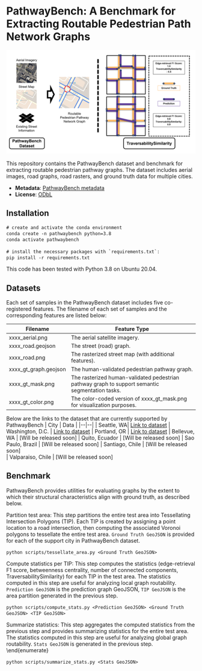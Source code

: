 # PathwayBench: A Benchmark for Extracting Routable Pedestrian Path Network Graphs

<p align="center"><img width="600" src="./img/teaser.png"></p>

This repository contains the PathwayBench dataset and benchmark for extracting routable pedestrian pathway graphs. The dataset includes aerial images, road graphs, road rasters, and ground truth data for multiple cities.

- **Metadata**: [PathwayBench metadata](./metadata/pathwaybench_metadata.jsonld)
- **License**: [ODbL](https://opendatacommons.org/licenses/odbl/)


## Installation

```shell
# create and activate the conda environment
conda create -n pathwaybench python=3.8
conda activate pathwaybench

# install the necessary packages with `requirements.txt`:
pip install -r requirements.txt
```
This code has been tested with Python 3.8 on Ubuntu 20.04. 

## Datasets
Each set of samples in the PathwayBench dataset includes five co-registered features. The filename of each set of samples and the corresponding features are listed below:

| Filename | Feature Type
|--|--|
| xxxx_aerial.png | The aerial satellite imagery.
| xxxx_road.geojson | The street (road) graph.
| xxxx_road.png | The rasterized street map (with additional features).
| xxxx_gt_graph.geojson | The human-validated pedestrian pathway graph.
| xxxx_gt_mask.png | The rasterized human-validated pedestrian pathway graph to support semantic segmentation tasks.
| xxxx_gt_color.png | The color-coded version of xxxx_gt_mask.png for visualization purposes.

Below are the links to the dataset that are currently supported by PathwayBench
| City | Data |
|--|--|
| Seattle, WA| [Link to dataset](https://drive.google.com/drive/folders/1CnTVuARwv7j-9WXXJpAb3l6NC3n0nhO9?usp=sharing)
| Washington, D.C. | [Link to dataset](https://drive.google.com/drive/folders/1anMEeDbUZPquwEMGA8V3YPeWQJxFHDnu?usp=sharing)
| Portland, OR | [Link to dataset](https://drive.google.com/drive/folders/1yFViA6PaDxqQWvS_iqDay65pEMijiS05?usp=sharing)
| Bellevue, WA | [Will be released soon]
| Quito, Ecuador | [Will be released soon]
| Sao Paulo, Brazil | [Will be released soon]
| Santiago, Chile | [Will be released soon]  
| Valparaiso, Chile | [Will be released soon]  
## Benchmark

PathwayBench provides utilities for evaluating graphs by the extent to which their structural characteristics align with ground truth, as described below.

Partition test area: This step partitions the entire test area into Tessellating Intersection Polygons (TIP). Each TIP is created by assigning a point location to a road intersection, then computing the associated Voronoi polygons to tessellate the entire test area. `Ground Truth GeoJSON` is provided for each of the support city in PathwayBench dataset.

  ```shell
  python scripts/tessellate_area.py <Ground Truth GeoJSON>
  ```  

Compute statistics per TIP: This step computes the statistics (edge-retrieval F1 score, betweenness centrality, number of connected components, TraversabilitySimilarity) for each TIP in the test area. The statistics computed in this step are useful for analyzing local graph routability. `Prediction GeoJSON` is the prediction graph GeoJSON, `TIP GeoJSON` is the area partition generated in the previous step. 

  ```shell
  python scripts/compute_stats.py <Prediction GeoJSON> <Ground Truth GeoJSON> <TIP GeoJSON>
  ```  

Summarize statistics: This step aggregates the computed statistics from the previous step and provides summarizing statistics for the entire test area. The statistics computed in this step are useful for analyzing global graph routability. `Stats GeoJSON` is generated in the previous step.
\end{enumerate}

  ```shell
  python scripts/summarize_stats.py <Stats GeoJSON>
  ```  


